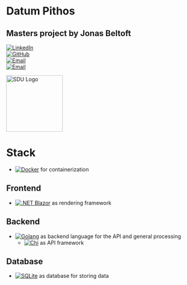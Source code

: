 # Datum Pithos

## Masters project by Jonas Beltoft

[![LinkedIn](https://img.shields.io/badge/LinkedIn-0A66C2?style=flat-square&logo=linkedin&logoColor=white)](https://www.linkedin.com/in/jonasbeltoft/)  
[![GitHub](https://img.shields.io/badge/-GitHub-black.svg?style=flat-square&logo=github&colorB=181717)](https://github.com/jonasbeltoft/datum_pithos)  
[![Email](https://img.shields.io/badge/jonasb5@hotmail.dk-blue?logo=gmail)](mailto:jonasb5@hotmail.dk)  
[![Email](https://img.shields.io/badge/jobel20@student.sdu.dk-white?logo=gmail&logoColor=black)](mailto:jobel20@student.sdu.dk)  

[<img src="https://www.sdu.dk/-/media/files/nyheder/logoer/sdu_white_rgb-png.png" alt="SDU Logo" width="150"/>](https://www.sdu.dk/)

# Stack

- [![Docker](https://img.shields.io/badge/Docker-2496ED?logo=docker&logoColor=white)](https://www.docker.com/) for containerization

## Frontend

- [![.NET Blazor](https://img.shields.io/badge/.NET%20Blazor-512BD4?logo=dotnet&logoColor=white)](https://dotnet.microsoft.com/en-us/apps/aspnet/web-apps/blazor) as rendering framework

## Backend

- [![Golang](https://img.shields.io/badge/Golang-00ADD8?logo=go&logoColor=white)](https://go.dev/) as backend language for the API and general processing  
  - [![Chi](https://img.shields.io/badge/Chi-00ADD8?logo=go&logoColor=F6D91D)](https://github.com/go-chi/chi) as API framework  

## Database

- [![SQLite](https://img.shields.io/badge/SQLite-003B57?logo=sqlite&logoColor=white)](https://www.sqlite.org/) as database for storing data